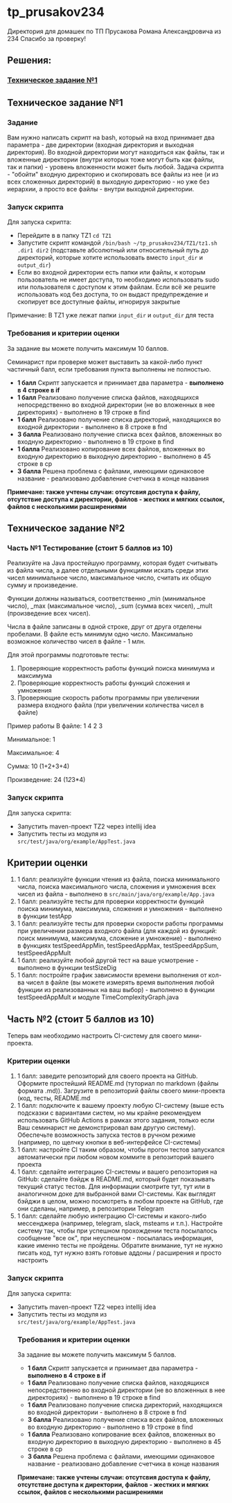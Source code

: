 # tp_prusakov234
Директория для домашек по ТП Прусакова Романа Александровича из 234
Спасибо за проверку!

<h2>Решения:</h2>
<h3><a href="TZ1">Техническое задание №1</a></h3>

<h2>Техническое задание №1</h2>

<h3>Задание</h3>
Вам нужно написать скрипт на bash, который на вход принимает два параметра - две директории (входная директория и выходная директория). Во входной директории могут находиться как файлы, так и вложенные директории (внутри которых тоже могут быть как файлы, так и папки) - уровень вложенности может быть любой. Задача скрипта - "обойти" входную директорию и скопировать все файлы из нее (и из всех сложенных директорий) в выходную директорию - но уже без иерархии, а просто все файлы - внутри выходной директории.

<h3>Запуск скрипта</h3>
Для запуска скрипта:
<ul>
        <li>Перейдите в в папку TZ1 <code>cd TZ1</code></li>
        <li>Запустите скрипт командой <code>/bin/bash ~/tp_prusakov234/TZ1/tz1.sh .dir1 dir2</code> (подставьте абсолютный или относительный путь до директорий, которые хотите использовать вместо <code>input_dir</code> и <code>output_dir</code>)</li>
	<li>Если во входной директории есть папки или файлы, к которым пользователь не имеет доступа, то необходимо использовать sudo или пользователя с доступом к этим файлам. Если всё же решите использовать код без доступа, то он выдаст предупреждение и скопирует все доступные файлы, игнорируя закрытые
</ul>
Примечание: В TZ1 уже лежат папки <code>input_dir</code> и <code>output_dir</code> для теста

<h3>Требования и критерии оценки</h3>
За задание вы можете получить максимум 10 баллов.

Семинарист при проверке может выставить за какой-либо пункт частичный балл, если требования пункта выполнены не полностью.
<ul>
<li><b>1 балл</b> Скрипт запускается и принимает два параметра - <b>выполнено в 4 строке в if</b></li>
<li><b>1 балл</b> Реализовано получение списка файлов, находящихся непосредственно во входной директории (не во вложенных в нее директориях) - выполнено в 19 строке в find</li>
<li><b>1 балл</b> Реализовано получение списка директорий, находящихся во входной директории - выполнено в 8 строке в fnd</li>
<li><b>3 балла</b> Реализовано получение списка всех файлов, вложенных во входную директорию - выполнено в 19 строке в find</li>
<li><b>1 балла</b> Реализовано копирование всех файлов, вложенных во входную директорию в выходную директорию - выполнено в 45 строке в cp</li>
<li><b>3 балла</b> Решена проблема с файлами, имеющими одинаковое название - реализовано добавление счетчика в конце названия</li>
</ul>

<b>Примечане: также учтены случаи: отсутсвия доступа к файлу, отсутствие доступа к директории, файлов - жестких и мягких ссылок, файлов с несколькими расширениями</b>

<h2>Техническое задание №2</h2>

<h3>Часть №1 Тестирование (стоит 5 баллов из 10)</h3>
Реализуйте на Java простейшую программу, которая будет считывать из файла числа, а далее отдельными функциями искать среди этих чисел минимальное число, максимальное число, считать их общую сумму и произведение.

Функции должны называться, соответственно _min (минимальное число), _max (максимальное число), _sum (сумма всех чисел), _mult (произведение всех чисел).

Числа в файле записаны в одной строке, друг от друга отделены пробелами. В файле есть минимум одно число. Максимально возможное количество чисел в файле - 1 млн.

Для этой программы подготовьте тесты:
<ol>
<li>Проверяющие корректность работы функций поиска минимума и максимума</li>
<li>Проверяющие корректность работы функций сложения и умножения</li>
<li>Проверяющие скорость работы программы при увеличении размера входного файла (при увеличении количества чисел в файле)</li>
</ol>
Пример работы
В файле: 1 4 2 3

Минимальное: 1

Максимальное: 4

Сумма: 10 (1+2+3+4)

Произведение: 24 (1*2*3*4)

<h3>Запуск скрипта</h3>
Для запуска скрипта:
<ul>
        <li>Запустить maven-проект TZ2 через intellij idea</li>
        <li>Запустить тесты из модуля из <code>src/test/java/org/example/AppTest.java</code></li>
</ul>

<h2>Критерии оценки</h2>
<ol>
<li>1 балл: реализуйте функции чтения из файла, поиска минимального числа, поиска максимального числа, сложения и умножения всех чисел из файла - выполнено в <code>src/main/java/org/example/App.java</code></li>
<li>1 балл: реализуйте тесты для проверки корректности функций поиска минимума, максимума, сложения и умножения - выполнено в функции testApp</li>
<li>1 балл: реализуйте тесты для проверки скорости работы программы при увеличении размера входного файла (для каждой из функций: поиск минимума, максимума, сложение и умножение) - выполнено в функциях testSpeedAppMin, testSpeedAppMax, testSpeedAppSum, testSpeedAppMult</li>
<li>1 балл: реализуйте любой другой тест на ваше усмотрение - выполнено в функции testSizeDig</li>
<li>1 балл: постройте график зависимости времени выполнения от кол-ва чисел в файле (вы можете измерять время выполнения любой функции из реализованных на ваш выбор) - выполнено в функции testSpeedAppMult и модуле TimeComplexityGraph.java</li>
</ol>

<h2>Часть №2 (стоит 5 баллов из 10)</h2>

Теперь вам необходимо настроить CI-систему для своего мини-проекта.

<h3>Критерии оценки</h3>
<ol>
<li>1 балл: заведите репозиторий для своего проекта на GitHub. Оформите простейший README.md (туториал по markdown (файлы формата .md)). Загрузите в репозиторий файлы своего мини-проекта (код, тесты, README.md</li>
<li>1 балл: подключите к вашему проекту любую CI-систему (выше есть подсказки с вариантами систем, но мы крайне рекомендуем использовать GitHub Actions в рамках этого задания, только если Ваш семинарист не демонстрировал вам другую систему). Обеспечьте возможность запуска тестов в ручном режиме (например, по щелчку кнопки в веб-интерфейсе CI-системы)</li>
<li>1 балл: настройте CI таким образом, чтобы прогон тестов запускался автоматически при любом новом коммите в репозиторий вашего проекта</li>
<li>1 балл: сделайте интеграцию CI-системы и вашего репозитория на GitHub: сделайте бэйдж в README.md, который будет показывать текущий статус тестов. Для информации смотрите тут, тут или в аналогичном доке для выбранной вами CI-системы. Как выглядят бэйджи в целом, можно посмотреть в любом проекте на GitHub, где они сделаны, например, в репозитории Telegram</li>
<li>1 балл: сделайте любую интеграцию CI-системы и какого-либо мессенджера (например, telegram, slack, msteams и т.п.). Настройте систему так, чтобы при успешном прохождении теста посылалось сообщение "все ок", при неуспешном - посылалась информация, какие именно тесты не пройдены. Обратите внимание, тут не нужно писать код, тут нужно взять готовые аддоны / расширения и просто настроить</li>
</ol>

<h3>Запуск скрипта</h3>
Для запуска скрипта:
<ul>
        <li>Запустить maven-проект TZ2 через intellij idea</li>
        <li>Запустить тесты из модуля из <code>src/test/java/org/example/AppTest.java</code></li>

<h3>Требования и критерии оценки</h3>
За задание вы можете получить максимум 5 баллов.

<ul>
<li><b>1 балл</b> Скрипт запускается и принимает два параметра - <b>выполнено в 4 строке в if</b></li>
<li><b>1 балл</b> Реализовано получение списка файлов, находящихся непосредственно во входной директории (не во вложенных в нее директориях) - выполнено в 19 строке в find</li>
<li><b>1 балл</b> Реализовано получение списка директорий, находящихся во входной директории - выполнено в 8 строке в fnd</li>
<li><b>3 балла</b> Реализовано получение списка всех файлов, вложенных во входную директорию - выполнено в 19 строке в find</li>
<li><b>1 балла</b> Реализовано копирование всех файлов, вложенных во входную директорию в выходную директорию - выполнено в 45 строке в cp</li>
<li><b>3 балла</b> Решена проблема с файлами, имеющими одинаковое название - реализовано добавление счетчика в конце названия</li>
</ul>

<b>Примечане: также учтены случаи: отсутсвия доступа к файлу, отсутствие доступа к директории, файлов - жестких и мягких ссылок, файлов с несколькими расширениями</b>
